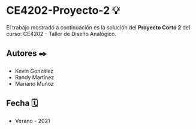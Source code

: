 # CE4202-Proyecto-2 💡
El trabajo mostrado a continuación es la solución del **Proyecto Corto 2** del curso: CE4202 - Taller de Diseño Analógico.
 
## Autores ✒️

- Kevin González
- Randy Martínez
- Mariano Muñoz

## Fecha 🗓

- Verano - 2021
